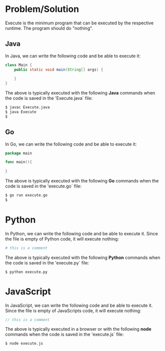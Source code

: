 # Problem/Solution

Execute is the minimum program that can be executed by the
respective runtime.  The program should do "nothing".

## Java
In Java, we can write the following code and be able to execute it:

```java runnable
class Main {
    public static void main(String[] args) {
        
    }
}
```
The above is typically executed with the following **Java** commands when the code is saved in the 'Execute.java` file:

```bash
$ javac Execute.java
$ java Execute
$ 
```

## Go
In Go, we can write the following code and be able to execute it:

```go runnable
package main

func main(){
    
}
```
The above is typically executed with the following **Go** commands when the code is saved in the 'execute.go` file:

```bash
$ go run execute.go
$ 
```

# Python
In Python, we can write the following code and be able to execute it.  Since the file is empty of Python code, it will 
execute nothing:

```python runnable
# this is a comment
```
The above is typically executed with the following **Python** commands when the code is saved in the 'execute.py` file:

```
$ python execute.py
```

# JavaScript
In JavaScript, we can write the following code and be able to execute it.  Since the file is empty of JavaScripts code, it will 
execute nothing:

```javascript runnable
// this is a comment
```
The above is typically executed in a browser or with the following **node** commands when the code is saved in the 'execute.js` file:

```
$ node execute.js
```
